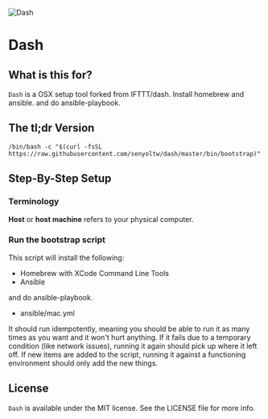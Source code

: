 ![Dash](https://raw.githubusercontent.com/IFTTT/dash/images/images/dash.png "Dash")

# Dash

## What is this for?

`Dash` is a OSX setup tool forked from IFTTT/dash.
Install homebrew and ansible. and do ansible-playbook.

## The tl;dr Version

    /bin/bash -c "$(curl -fsSL https://raw.githubusercontent.com/senyoltw/dash/master/bin/bootstrap)"

## Step-By-Step Setup

### Terminology

**Host** or **host machine** refers to your physical computer.

### Run the bootstrap script

This script will install the following:

- Homebrew with XCode Command Line Tools
- Ansible

and do ansible-playbook.

- ansible/mac.yml

It should run idempotently, meaning you should be able to run it as many times as you want and it won't hurt anything. If it fails due to a temporary condition (like network issues), running it again should pick up where it left off. If new items are added to the script, running it against a functioning environment should only add the new things.

## License

`Dash` is available under the MIT license. See the LICENSE file for more info.
